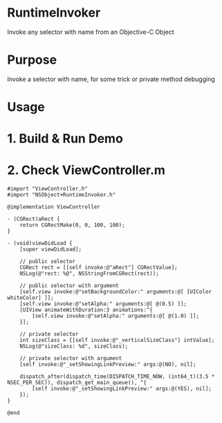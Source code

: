 # RuntimeInvoker
Invoke any selector with name from an Objective-C Object

# Purpose
Invoke a selector with name, for some trick or private method debugging

# Usage

# 1. Build & Run Demo
# 2. Check ViewController.m
```objc
#import "ViewController.h"
#import "NSObject+RuntimeInvoker.h"

@implementation ViewController

- (CGRect)aRect {
    return CGRectMake(0, 0, 100, 100);
}

- (void)viewDidLoad {
    [super viewDidLoad];
    
    // public selector
    CGRect rect = [[self invoke:@"aRect"] CGRectValue];
    NSLog(@"rect: %@", NSStringFromCGRect(rect));
    
    // public selector with argument
    [self.view invoke:@"setBackgroundColor:" arguments:@[ [UIColor whiteColor] ]];
    [self.view invoke:@"setAlpha:" arguments:@[ @(0.5) ]];
    [UIView animateWithDuration:3 animations:^{
        [self.view invoke:@"setAlpha:" arguments:@[ @(1.0) ]];
    }];
    
    // private selector
    int sizeClass = [[self invoke:@"_verticalSizeClass"] intValue];
    NSLog(@"sizeClass: %d", sizeClass);
    
    // private selector with argument
    [self invoke:@"_setShowingLinkPreview:" args:@(NO), nil];
    
    dispatch_after(dispatch_time(DISPATCH_TIME_NOW, (int64_t)(3.5 * NSEC_PER_SEC)), dispatch_get_main_queue(), ^{
        [self invoke:@"_setShowingLinkPreview:" args:@(YES), nil];
    });
}

@end
```
